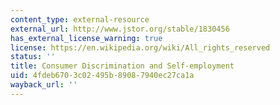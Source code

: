 ```yaml
---
content_type: external-resource
external_url: http://www.jstor.org/stable/1830456
has_external_license_warning: true
license: https://en.wikipedia.org/wiki/All_rights_reserved
status: ''
title: Consumer Discrimination and Self-employment
uid: 4fdeb670-3c02-495b-8908-7940ec27ca1a
wayback_url: ''
---
```

